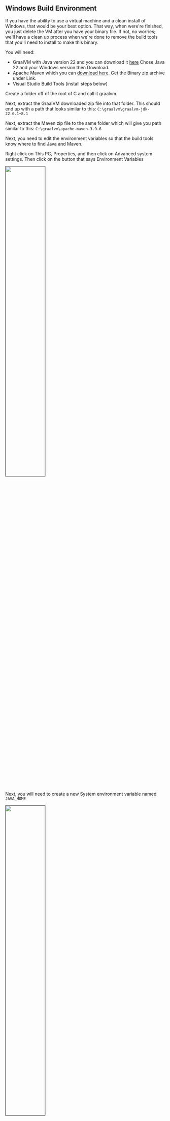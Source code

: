 ## Windows Build Environment

If you have the ability to use a virtual machine and a clean install of Windows, that would be your best option. That
way, when were're finished, you just delete the VM after you have your binary file. If not, no worries; we'll have a
clean up process when we're done to remove the build tools that you'll need to install to make this binary.

You will need:

* GraalVM with Java version 22 and you can download it [here](https://www.graalvm.org/downloads/#)
  Chose Java 22 and your Windows version then Download.
* Apache Maven which you can [download here](https://maven.apache.org/download.cgi). Get the Binary zip archive under
  Link.
* Visual Studio Build Tools (install steps below)

Create a folder off of the root of C and call it graalvm.

Next, extract the GraalVM downloaded zip file into that folder. This should end up with a path that looks similar to
this: `C:\graalvm\graalvm-jdk-22.0.1+8.1`

Next, extract the Maven zip file to the same folder which will give you path similar to
this: `C:\graalvm\apache-maven-3.9.6`

Next, you need to edit the environment variables so that the build tools know where to find Java and Maven.

Right click on This PC, Properties, and then click on Advanced system settings. Then click on the button that says
Environment
Variables

[<img src="../img/Win1.png" width="50%">]()

Next, you will need to create a new System environment variable named `JAVA_HOME`

[<img src="../img/Win21.png" width="50%">]()

The path needs to be the path that you extracted the graalvm zip file and it should look similar to whats in the picture
above.

Next, you need to edit the Path environment variable under System variables by double clicking it, then click New and
add a path to the `bin` folder of both GraalVM and Apache Maven and they should end up looking similar to this:

[<img src="../img/Win3.png" width="50%">]()

Keep clicking OK to get out of those windows.

Next, we need to install `winget` which will streamline the install of the remaining tools that we need to install.

Open a Powershell as administrator by tapping the Windows key on your keyboard, then just type in powershell and click
on the Run as Administarator oprion.

[<img src="../img/WinGit1.png" width="90%">]()

Once powershell is open, run this:

```bash
Add-AppxPackage -RegisterByFamilyName -MainPackage Microsoft.DesktopAppInstaller_8wekyb3d8bbwe
```

You can close powershell now.

But here's the thing ... I don't know why, but after you run that command, it takes some time for the `winget` program
to actually install, and you won't see anything indicating that it is installing or that it was installed ... you just
have to wait. In my case, I tried opening and re-opening a CMD shell (fastest way to do that is to hold down the Windows
key, press `R` type `cmd` and hit enter) and typing `winget` to see if it was installed but
after several minutes, it wasn't so I just went and did other stuff for a while then came back like 15 minutes later and
opened a `CMD` shell,
typed in `winget` and walla! There it was!

Once that is working, you can install `git` like this:

```bash
winget install --id Git.Git -e --source winget
```

That install you will see happening in real time. Once it's installed, you need to exit out of the cmd shell and open a
new one so that the changes it makes to the path are applied to the active shell.

Once git is installed, we need to install the Visual Studio Tools. Start by installing the installer:

```bash
winget install Microsoft.VisualStudio.2022.BuildTools --exact
```

After that completes, open the installer by tapping the Windows key, then click on the installer.

[<img src="../img/WinVS1.png" width="70%">]()

When that opens, click on these items in the order that they are numbered:

[<img src="../img/WinVS2.png" width="100%">]()

1) Workloads
2) Desktop Development with C++
3) Make sure all the same boxes are checked and if there are no exact matches, get the latest version of each option
   checked.
4) If your Internet connection is more than 50 megabits, chose `Install While Downloading` if less than that, chose the
   option to download first then install.
5) Click on `Modify`

Go get some coffee ... or water ... nuke some popcorn ... this will take some time.

You will see it downloading ...

[<img src="../img/WinVS3.png" width="100%">]()

Then when you see this message

[<img src="../img/WinVS4.png" width="100%">]()

You can close the installer.

Now, open a `CMD` window (again, the easiest way to do that is to hold down the Windows key on your keyboard and then
press `R`; then type in `cmd` and hit enter)

Next, create a github folder off the root

```bash
mkdir C:\github
cd C:\github
```

type: `mvn --version` and hit enter. You should see something that looks like this:

[<img src="../img/Win4.png" width="100%">]()

Go back to the [README](https://github.com/EasyG0ing1/Migration) 
